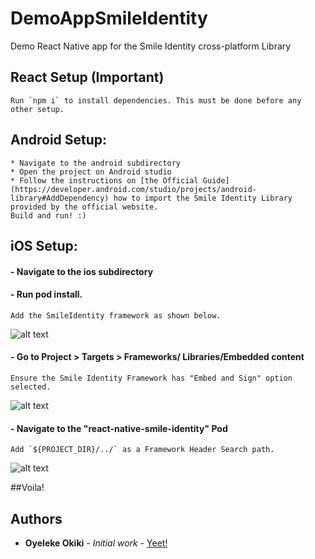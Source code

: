 # DemoAppSmileIdentity
Demo React Native app for the Smile Identity cross-platform Library

## React Setup (Important)
```
Run `npm i` to install dependencies. This must be done before any other setup.
```
## Android Setup:
```
* Navigate to the android subdirectory
* Open the project on Android studio
* Follow the instructions on [the Official Guide](https://developer.android.com/studio/projects/android-library#AddDependency) how to import the Smile Identity Library provided by the official website.
Build and run! :)
```
## iOS Setup:

#### -  Navigate to the ios subdirectory
#### -  Run pod install.
```
Add the SmileIdentity framework as shown below.
```
![alt text](https://user-images.githubusercontent.com/13585693/71706727-0bfc4980-2de7-11ea-81d0-38d0164f6574.png "Adding Framework")

#### -  Go to Project > Targets > Frameworks/ Libraries/Embedded content
```
Ensure the Smile Identity Framework has "Embed and Sign" option selected.
```
![alt text](https://user-images.githubusercontent.com/13585693/71706723-0b63b300-2de7-11ea-9cf3-85618a695db8.png "Embedding Framework")

#### -  Navigate to the "react-native-smile-identity" Pod
```
Add `${PROJECT_DIR}/../` as a Framework Header Search path.
```
![alt text](https://user-images.githubusercontent.com/13585693/71706726-0bfc4980-2de7-11ea-9030-6361353b3fc0.png "Embedding Framework")

##Voila!


## Authors

* **Oyeleke Okiki** - *Initial work* - [Yeet!](https://github.com/prosquid1)


